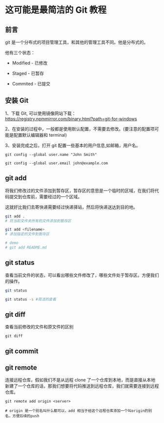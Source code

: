 # 这可能是最简洁的 Git 教程

## 前言

git 是一个分布式的项目管理工具，和其他的管理工具不同。他是分布式的。

他有三个状态：

-   Modified - 已修改

-   Staged - 已暂存

-   Commited - 已提交

## 安装 Git

1、下载 Git, 可以使用镜像网站下载：https://registry.npmmirror.com/binary.html?path=git-for-windows

2、在安装的过程中，一般都是使用默认配置，不需要去修改。(要注意的配置项可能是配置默认编辑器和 terminal)

3、安装完成之后，打开 git 配置一些基本的用户信息,如邮箱，用户名。

```
git config --global user.name "John Smith"

git config --global user.email john@example.com
```

## git add

将我们修改过的文件添加到暂存区，暂存区的意思是一个临时的区域，在我们将代码提交到仓库前，需要经过的一个区域。

这就好比我们去寄快递需要经过快递驿站，然后将快递送达到目的地。

```bash
git add .
# 将当前文件夹所有的文件添加到暂存区

git add <filename>
# 添加指定的文件到暂存区

# demo
# git add README.md
```

## git status

查看当前文件的状态，可以看出哪些文件修改了，哪些文件处于暂存区。方便我们的操作。

```bash
git status

git status -s #简洁的查看
```

## git diff

查看当前修改的文件和原文件的区别

```
git diff
```

## git commit

## git remote

连接远程仓库，假如我们不是从远程 clone 了一个仓库到本地，而是直接从本地新建了一个仓库的话，那我们想要将代码推送到远程仓库，我们就需要连接到远程仓库。

```
git remote add origin <server>

# origin 是一个别名叫什么都可以，add 相当于给这个远程仓库添加一个叫origin的别名，方便后续的push
```

##
